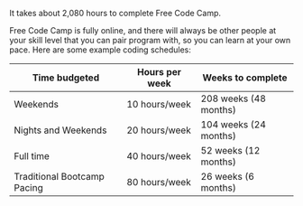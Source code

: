 It takes about 2,080 hours to complete Free Code Camp.

Free Code Camp is fully online, and there will always be other people at your skill level that you can pair program with, so you can learn at your own pace. Here are some example coding schedules:

Time budgeted | Hours per week | Weeks to complete
--- | --- | ---
Weekends | 10 hours/week | 208 weeks (48 months)
Nights and Weekends | 20 hours/week | 104 weeks (24 months)
Full time | 40 hours/week | 52 weeks (12 months)
Traditional Bootcamp Pacing | 80 hours/week | 26 weeks (6 months)